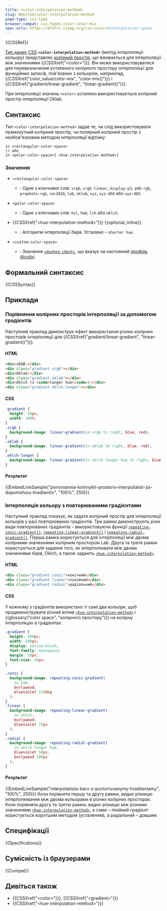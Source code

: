 ```yaml
---
title: <color-interpolation-method>
slug: Web/CSS/color-interpolation-method
page-type: css-type
browser-compat: css.types.color.color-mix
spec-urls: https://drafts.csswg.org/css-color/#interpolation-space
---
```


{{CSSRef}}

[Тип даних](/uk/docs/Web/CSS/CSS_Types) [CSS](/uk/docs/Web/CSS) **`<color-interpolation-method>`** (метод інтерполяції кольору) представляє [колірний простір](/uk/docs/Glossary/Color_space), що вживається для інтерполяції між значеннями {{CSSXref("&lt;color&gt;")}}. Він може використовуватися для перевизначення усталеного колірного простору інтерполяції для функційних записів, пов'язаних з кольором, наприклад, {{CSSXref("color_value/color-mix", "color-mix()")}} і {{CSSXref("gradient/linear-gradient", "linear-gradient()")}}.

При інтерполяції значень `<color>` усталено використовується колірний простір інтерполяції Oklab.

## Синтаксис

Тип `<color-interpolation-method>` задає те, чи слід використовувати прямокутний колірний простір, чи полярний колірний простір з необов'язковим методом інтерполяції відтінку:

```plain
in <rectangular-color-space>
// або
in <polar-color-space>[ <hue-interpolation method>]
```

### Значення

- `<rectangular-color-space>`

  - : Одне з ключових слів: `srgb`, `srgb-linear`, `display-p3`, `a98-rgb`, `prophoto-rgb`, `rec2020`, `lab`, `oklab`, `xyz`, `xyz-d50` або `xyz-d65`.

- `<polar-color-space>`

  - : Одне з ключових слів: `hsl`, `hwb`, `lch` або `oklch`.

- {{CSSXref("&lt;hue-interpolation-method&gt;")}} {{optional_inline}}

  - : Алгоритм інтерполяції барв. Усталено – `shorter hue`.

- `<custom-color-space>`
  - : Значення [`<dashed-ident>`](/uk/docs/Web/CSS/dashed-ident#zastosuvannia-vkupi-z-profilem-color), що вказує на кастомний [профіль @color](/uk/docs/Web/CSS/@color-profile).

## Формальний синтаксис

{{CSSSyntax}}

## Приклади

### Порівняння колірних просторів інтерполяції за допомогою градієнтів

Наступний приклад демонструє ефект використання різних колірних просторів інтерполяції для {{CSSXref("gradient/linear-gradient", "linear-gradient()")}}.

#### HTML

```html
<div>sRGB:</div>
<div class="gradient srgb"></div>
<div>Oklab:</div>
<div class="gradient oklab"></div>
<div>Oklch (з <code>longer hue</code>):</div>
<div class="gradient oklch-longer"></div>
```

#### CSS

```css
.gradient {
  height: 50px;
  width: 100%;
}
.srgb {
  background-image: linear-gradient(in srgb to right, blue, red);
}
.oklab {
  background-image: linear-gradient(in oklab to right, blue, red);
}
.oklch-longer {
  background-image: linear-gradient(in oklch longer hue to right, blue, red);
}
```

#### Результат

{{EmbedLiveSample("porivniannia-kolirnykh-prostoriv-interpoliatsii-za-dopomohoiu-hradiientiv", "100%", 250)}}

### Інтерполяція кольору з повторюваними градієнтами

Наступний приклад показує, як задати колірний простір для інтерполяції кольорів у разі повторюваних градієнтів.
Три рамки демонструють різні види повторюваних градієнтів – використовуючи функції [`repeating-conic-gradient()`](/uk/docs/Web/CSS/gradient/repeating-conic-gradient), [`repeating-linear-gradient()`](/uk/docs/Web/CSS/gradient/repeating-linear-gradient) і [`repeating-radial-gradient()`](/uk/docs/Web/CSS/gradient/repeating-radial-gradient).
Перша рамка користується для інтерполяції між двома колірними значеннями колірним простором Lab.
Друга та третя рамки користуються для задання того, як інтерполювати між двома значеннями барв, Oklch, а також задають [`<hue-interpolation-method>`](/uk/docs/Web/CSS/hue-interpolation-method).

#### HTML

```html
<div class="gradient conic">конічний</div>
<div class="gradient linear">лінійний</div>
<div class="gradient radial">радіальний</div>
```

#### CSS

У кожному з градієнтів використано ті самі два кольори, щоб продемонструвати різний вплив [`<hue-interpolation-method>`](/uk/docs/Web/CSS/hue-interpolation-method) і {{glossary("color space", "колірного простору")}} на колірну інтерполяцію в градієнтах.

```css hidden
.gradient {
  height: 200px;
  width: 200px;
  display: inline-block;
  font-family: monospace;
  margin: 10px;
  font-size: 16px;
}
```

```css
.conic {
  background-image: repeating-conic-gradient(
    in lab,
    burlywood,
    blueviolet 120deg
  );
}
.linear {
  background-image: repeating-linear-gradient(
    in oklch,
    burlywood,
    blueviolet 75px
  );
}
.radial {
  background-image: repeating-radial-gradient(
    in oklch longer hue,
    blueviolet 50px,
    burlywood 100px
  );
}
```

#### Результат

{{EmbedLiveSample("interpoliatsiia-barv-z-povtoriuvanymy-hradiientamy", "100%", 250)}}
Коли порівняти першу та другу рамки, видно різницю інтерполювання між двома кольорами в різних колірних просторах.
Коли порівняти другу та третю рамки, видно різницю між різними значеннями [`<hue-interpolation-method>`](/uk/docs/Web/CSS/hue-interpolation-method), а саме – лінійний градієнт користується коротшим методом (усталеним), а радіальний – довшим.

## Специфікації

{{Specifications}}

## Сумісність із браузерами

{{Compat}}

## Дивіться також

- {{CSSXref("&lt;color&gt;")}}, {{CSSXref("&lt;gradient&gt;")}}
- {{CSSXref("&lt;hue-interpolation-method&gt;")}}

